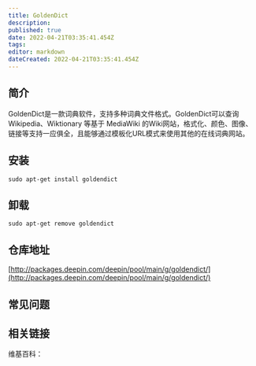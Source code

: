 ```yaml
---
title: GoldenDict
description: 
published: true
date: 2022-04-21T03:35:41.454Z
tags: 
editor: markdown
dateCreated: 2022-04-21T03:35:41.454Z
---
```


## 简介

GoldenDict是一款词典软件，支持多种词典文件格式。GoldenDict可以查询Wikipedia、Wiktionary 等基于 MediaWiki 的Wiki网站，格式化、颜色、图像、链接等支持一应俱全，且能够通过模板化URL模式来使用其他的在线词典网站。

## 安装

`sudo apt-get install goldendict`

## 卸载

`sudo apt-get remove goldendict`

## 仓库地址

[http://packages.deepin.com/deepin/pool/main/g/goldendict/](http://packages.deepin.com/deepin/pool/main/g/goldendict/)


## 常见问题


## 相关链接

维基百科：